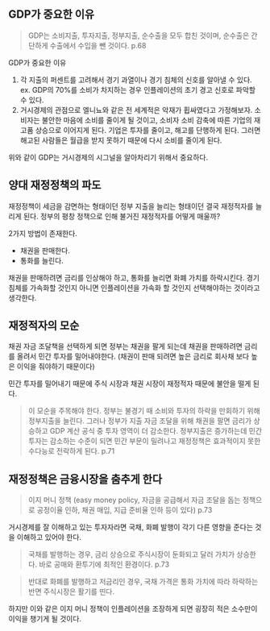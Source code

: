## GDP가 중요한 이유

> GDP는 소비지출, 투자지출, 정부지출, 순수출을 모두 합친 것이며, 순수출은 간단하게 수출에서 수입을 뺀 것이다. p.68

GDP가 중요한 이유
1. 각 지출의 퍼센트를 고려해서 경기 과열이나 경기 침체의 신호를 알아낼 수 있다.
   ex. GDP의 70%를 소비가 차지하는 경우 인플레이션의 초기 경고 신호로 파악할 수 있다.
2. 거시경제의 관점으로 엘니뇨와 같은 전 세계적은 악재가 휩싸였다고 가정해보자. 소비자는 불안한 마음에 소비를 줄이게 될 것이고, 소비자 소비 감축에 따른 기업의 재고품 상승으로 이어지게 된다. 기업은 투자를 줄이고, 해고를 단행하게 된다. 그러면 해고된 사람들은 월급을 받지 못하기 때문에 다시 소비를 줄이게 된다.

위와 같이 GDP는 거시경제의 시그널을 알아차리기 위해서 중요하다.
## 양대 재정정책의 파도

재정정책이 세금을 감면하는 형태이던 정부 지출을 늘리는 형태이던 결국 재정적자를 늘리게 된다. 정부의 평창 정책으로 인해 불거진 재정적자를 어떻게 매울까?

2가지 방법이 존재한다.
- 채권을 판매한다.
- 통화를 늘린다.

채권을 판매하려면 금리를 인상해야 하고, 통화를 늘리면 화폐 가치를 하락시킨다. 경기 침체를 가속화할 것인지 아니면 인플레이션을 가속화 할 것인지 선택해야하는 것이라고 생각한다.
## 재정적자의 모순
채권 자금 조달책을 선택하게 되면 정부는 채권을 팔게 되는데 채권을 판매하려면 금리를 올려서 민간 투자를 밀어내야한다.
(채권이 판매 되려면 높은 금리로 회사채 보다 높은 이익을 줘야하기 때문이다)

민간 투자를 밀어내기 때문에 주식 시장과 채권 시장이 재정적자 때문에 불안을 떨게 된다.

> 이 모순을 주목해야 한다. 정부는 불경기 때 소비와 투자의 하락을 만회하기 위해 정부지출을 늘린다. 그러나 정부가 지출 자금 조달을 위해 채권을 팔면 금리가 상승하고 GDP 계산 공식 중 투자 영역이 더 감소한다. 정부지출은 증가하는데 민간 투자는 감소하는 수준이 되면 민간 부문이 밀려나고 재정정책은 효과적이지 못한 수다능로 전락하게 된다. p.71

## 재정정책은 금융시장을 춤추게 한다

> 이지 머니 정책 (easy money policy, 자금을 공급해서 자금 조달을 돕는 정책으로 공정이율 인하, 채권 매입, 지급 준비율 인하 등이 있다) p.73

거시경제를 잘 이해하고 있는 투자자라면 국채, 화폐 발행이 각기 다른 영향을 준다는 것을 이해하고 있어야 한다.

> 국채를 발행하는 경우, 금리 상승으로 주식시장이 둔화되고 달러 가치가 상승한다. 바로 공매와 환투기에 최적인 환경이다. p.73

> 반대로 화폐를 발행하고 저금리인 경우, 국채 가격은 통화 가치에 따라 하락하는 반면 주식시장은 활기를 띤다.

하지만 이와 같은 이지 머니 정책이 인플레이션을 조장하게 되면 굉장히 적은 소수만이 이익을 챙기게 될 것이다.